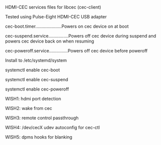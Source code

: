 HDMI-CEC services files for libcec (cec-client)

Tested using Pulse-Eight HDMI-CEC USB adapter

cec-boot.timer.....................Powers on cec device on at boot

cec-suspend.service................Powers off cec device during suspend and powers cec device back on when resuming

cec-poweroff.service...............Powers off cec device before poweroff

Install to /etc/systemd/system

systemctl enable cec-boot

systemctl enable cec-suspend

systemctl enable cec-poweroff



WISH1: hdmi port detection

WISH2: wake from cec

WISH3: remote control passthrough

WISH4: /dev/cecX udev autoconfig for cec-ctl

WISH5: dpms hooks for blanking
